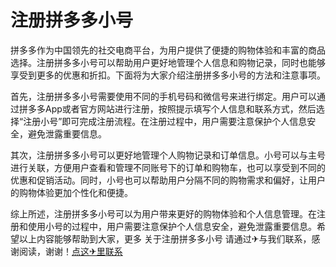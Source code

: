 # 注册拼多多小号

拼多多作为中国领先的社交电商平台，为用户提供了便捷的购物体验和丰富的商品选择。注册拼多多小号可以帮助用户更好地管理个人信息和购物记录，同时也能够享受到更多的优惠和折扣。下面将为大家介绍注册拼多多小号的方法和注意事项。

首先，注册拼多多小号需要使用不同的手机号码和微信号来进行绑定。用户可以通过拼多多App或者官方网站进行注册，按照提示填写个人信息和联系方式，然后选择“注册小号”即可完成注册流程。在注册过程中，用户需要注意保护个人信息安全，避免泄露重要信息。

其次，注册拼多多小号可以更好地管理个人购物记录和订单信息。小号可以与主号进行关联，方便用户查看和管理不同账号下的订单和购物车，也可以享受到不同的优惠和促销活动。同时，小号也可以帮助用户分隔不同的购物需求和偏好，让用户的购物体验更加个性化和便捷。

综上所述，注册拼多多小号可以为用户带来更好的购物体验和个人信息管理。在注册和使用小号的过程中，用户需要注意保护个人信息安全，避免泄露重要信息。希望以上内容能够帮助到大家，更多 关于注册拼多多小号 请通过✈与我们联系，感谢阅读，谢谢！[点这✈里联系](https://sms.k02.cc)